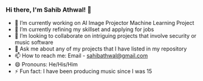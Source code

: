 ### Hi there, I'm Sahib Athwal! 👋

- 🔭 I’m currently working on AI Image Projector Machine Learning Project
- 🌱 I’m currently refining my skillset and applying for jobs 
- 👯 I’m looking to collaborate on intriguing projects that involve security or music software
- 💬 Ask me about any of my projects that I have listed in my repository
- 📫 How to reach me: Email - sahibathwal@gmail.com
- 😄 Pronouns: He/His/Him
- ⚡ Fun fact: I have been producing music since I was 15
